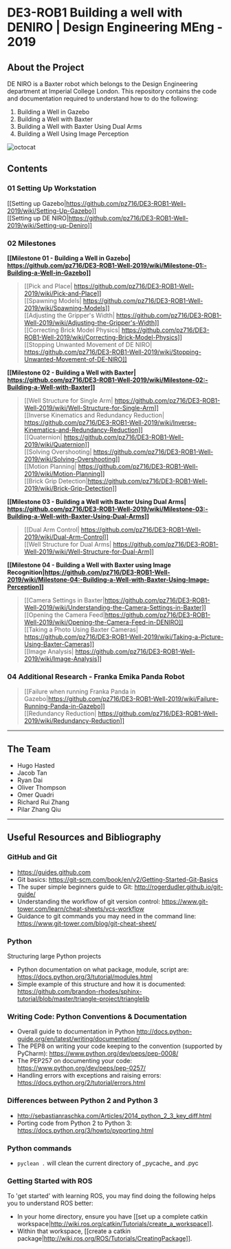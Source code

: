 # DE3-ROB1 Building a well with DENIRO | Design Engineering MEng - 2019

## About the Project
DE NIRO is a Baxter robot which belongs to the Design Engineering department at Imperial College London. This repository contains the code and documentation required to understand how to do the following:
1. Building a Well in Gazebo
2. Building a Well with Baxter
3. Building a Well with Baxter Using Dual Arms
4. Building a Well Using Image Perception

![octocat](https://github.com/pz716/DE3-ROB1-Well-2019/blob/master/Wiki%20Images/BAXTER.png)

## Contents
### 01 Setting Up Workstation
[[Setting up Gazebo|https://github.com/pz716/DE3-ROB1-Well-2019/wiki/Setting-Up-Gazebo]]  
[[Setting up DE NIRO|https://github.com/pz716/DE3-ROB1-Well-2019/wiki/Setting-up-Deniro]]  

### 02 Milestones
**[[Milestone 01 - Building a Well in Gazebo| https://github.com/pz716/DE3-ROB1-Well-2019/wiki/Milestone-01:-Building-a-Well-in-Gazebo]]**
>[[Pick and Place| https://github.com/pz716/DE3-ROB1-Well-2019/wiki/Pick-and-Place]]  
>[[Spawning Models| https://github.com/pz716/DE3-ROB1-Well-2019/wiki/Spawning-Models]]  
>[[Adjusting the Gripper's Width| https://github.com/pz716/DE3-ROB1-Well-2019/wiki/Adjusting-the-Gripper's-Width]]  
>[[Correcting Brick Model Physics| https://github.com/pz716/DE3-ROB1-Well-2019/wiki/Correcting-Brick-Model-Physics]]  
>[[Stopping Unwanted Movement of DE NIRO| https://github.com/pz716/DE3-ROB1-Well-2019/wiki/Stopping-Unwanted-Movement-of-DE-NIRO]]  

**[[Milestone 02 - Building a Well with Baxter| https://github.com/pz716/DE3-ROB1-Well-2019/wiki/Milestone-02:-Building-a-Well-with-Baxter]]**
>[[Well Structure for Single Arm| https://github.com/pz716/DE3-ROB1-Well-2019/wiki/Well-Structure-for-Single-Arm]]  
>[[Inverse Kinematics and Redundancy Reduction| https://github.com/pz716/DE3-ROB1-Well-2019/wiki/Inverse-Kinematics-and-Redundancy-Reduction]]  
>[[Quaternion| https://github.com/pz716/DE3-ROB1-Well-2019/wiki/Quaternion]]  
>[[Solving Overshooting| https://github.com/pz716/DE3-ROB1-Well-2019/wiki/Solving-Overshooting]]  
>[[Motion Planning| https://github.com/pz716/DE3-ROB1-Well-2019/wiki/Motion-Planning]]  
>[[Brick Grip Detection|https://github.com/pz716/DE3-ROB1-Well-2019/wiki/Brick-Grip-Detection]]  

**[[Milestone 03 - Building a Well with Baxter Using Dual Arms| https://github.com/pz716/DE3-ROB1-Well-2019/wiki/Milestone-03:-Building-a-Well-with-Baxter-Using-Dual-Arms]]**
>[[Dual Arm Control| https://github.com/pz716/DE3-ROB1-Well-2019/wiki/Dual-Arm-Control]]  
>[[Well Structure for Dual Arms| https://github.com/pz716/DE3-ROB1-Well-2019/wiki/Well-Structure-for-Dual-Arm]]  

**[[Milestone 04 - Building a Well with Baxter using Image Recognition|https://github.com/pz716/DE3-ROB1-Well-2019/wiki/Milestone-04:-Building-a-Well-with-Baxter-Using-Image-Perception]]**
>[[Camera Settings in Baxter|https://github.com/pz716/DE3-ROB1-Well-2019/wiki/Understanding-the-Camera-Settings-in-Baxter]]  
>[[Opening the Camera Feed|https://github.com/pz716/DE3-ROB1-Well-2019/wiki/Opening-the-Camera-Feed-in-DENIRO]]  
>[[Taking a Photo Using Baxter Cameras| https://github.com/pz716/DE3-ROB1-Well-2019/wiki/Taking-a-Picture-Using-Baxter-Cameras]]  
>[[Image Analysis| https://github.com/pz716/DE3-ROB1-Well-2019/wiki/Image-Analysis]]  

### 04 Additional Research - Franka Emika Panda Robot
>[[Failure when running Franka Panda in Gazebo|https://github.com/pz716/DE3-ROB1-Well-2019/wiki/Failure-Running-Panda-in-Gazebo]]    
>[[Redundancy Reduction| https://github.com/pz716/DE3-ROB1-Well-2019/wiki/Redundancy-Reduction]]

---
## The Team
- Hugo Hasted
- Jacob Tan
- Ryan Dai
- Oliver Thompson
- Omer Quadri
- Richard Rui Zhang
- Pilar Zhang Qiu
***
## Useful Resources and Bibliography
### GitHub and Git
* https://guides.github.com
* Git basics: https://git-scm.com/book/en/v2/Getting-Started-Git-Basics
* The super simple beginners guide to Git: http://rogerdudler.github.io/git-guide/
* Understanding the workflow of git version control: https://www.git-tower.com/learn/cheat-sheets/vcs-workflow
* Guidance to git commands you may need in the command line: https://www.git-tower.com/blog/git-cheat-sheet/

### Python
Structuring large Python projects
* Python documentation on what package, module, script are: https://docs.python.org/3/tutorial/modules.html
* Simple example of this structure and how it is documented: https://github.com/brandon-rhodes/sphinx-tutorial/blob/master/triangle-project/trianglelib

### Writing Code: Python Conventions & Documentation
* Overall guide to documentation in Python http://docs.python-guide.org/en/latest/writing/documentation/
* The PEP8 on writing your code keeping to the convention (supported by PyCharm): https://www.python.org/dev/peps/pep-0008/
* The PEP257 on documenting your code:  https://www.python.org/dev/peps/pep-0257/
* Handling errors with exceptions and raising errors: https://docs.python.org/2/tutorial/errors.html

### Differences between Python 2 and Python 3
* http://sebastianraschka.com/Articles/2014_python_2_3_key_diff.html
* Porting code from Python 2 to Python 3: https://docs.python.org/3/howto/pyporting.html

### Python commands
* ``pyclean .`` will clean the current directory of \_pycache_ and .pyc

### Getting Started with ROS
To 'get started' with learning ROS, you may find doing the following helps you to understand ROS better:
* In your home directory, ensure you have [[set up a complete catkin workspace|http://wiki.ros.org/catkin/Tutorials/create_a_workspace]].
* Within that workspace, [[create a catkin package|http://wiki.ros.org/ROS/Tutorials/CreatingPackage]].
